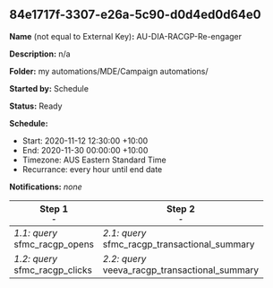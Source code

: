 ## 84e1717f-3307-e26a-5c90-d0d4ed0d64e0

**Name** (not equal to External Key)**:** AU-DIA-RACGP-Re-engager

**Description:** n/a

**Folder:** my automations/MDE/Campaign automations/

**Started by:** Schedule

**Status:** Ready

**Schedule:**

* Start: 2020-11-12 12:30:00 +10:00
* End: 2020-11-30 00:00:00 +10:00
* Timezone: AUS Eastern Standard Time
* Recurrance: every hour until end date

**Notifications:** _none_


| Step 1<br>_<small>-</small>_ | Step 2<br>_<small>-</small>_ |
| --- | --- |
| _1.1: query_<br>sfmc_racgp_opens | _2.1: query_<br>sfmc_racgp_transactional_summary |
| _1.2: query_<br>sfmc_racgp_clicks | _2.2: query_<br>veeva_racgp_transactional_summary |
